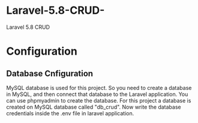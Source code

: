# Laravel-5.8-CRUD-
Laravel 5.8 CRUD
# Configuration
## Database Cnfiguration
MySQL database is used for this project. So you need to create a database in MySQL, and then connect that database to the Laravel application. You can use phpmyadmin to create the database.
For this project a database is created on MySQL database called "db_crud".
Now write the database credentials inside the .env file in laravel application.
